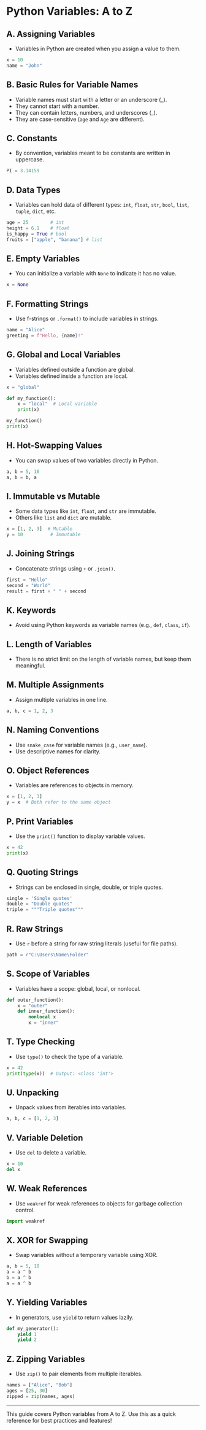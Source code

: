 # Python Variables: A to Z

## A. Assigning Variables
- Variables in Python are created when you assign a value to them.
```python
x = 10
name = "John"
```

## B. Basic Rules for Variable Names
- Variable names must start with a letter or an underscore (_).
- They cannot start with a number.
- They can contain letters, numbers, and underscores (_).
- They are case-sensitive (`age` and `Age` are different).

## C. Constants
- By convention, variables meant to be constants are written in uppercase.
```python
PI = 3.14159
```

## D. Data Types
- Variables can hold data of different types: `int`, `float`, `str`, `bool`, `list`, `tuple`, `dict`, etc.
```python
age = 25        # int
height = 6.1    # float
is_happy = True # bool
fruits = ["apple", "banana"] # list
```

## E. Empty Variables
- You can initialize a variable with `None` to indicate it has no value.
```python
x = None
```

## F. Formatting Strings
- Use f-strings or `.format()` to include variables in strings.
```python
name = "Alice"
greeting = f"Hello, {name}!"
```

## G. Global and Local Variables
- Variables defined outside a function are global.
- Variables defined inside a function are local.
```python
x = "global"

def my_function():
    x = "local"  # Local variable
    print(x)

my_function()
print(x)
```

## H. Hot-Swapping Values
- You can swap values of two variables directly in Python.
```python
a, b = 5, 10
a, b = b, a
```

## I. Immutable vs Mutable
- Some data types like `int`, `float`, and `str` are immutable.
- Others like `list` and `dict` are mutable.
```python
x = [1, 2, 3]  # Mutable
y = 10          # Immutable
```

## J. Joining Strings
- Concatenate strings using `+` or `.join()`.
```python
first = "Hello"
second = "World"
result = first + " " + second
```

## K. Keywords
- Avoid using Python keywords as variable names (e.g., `def`, `class`, `if`).

## L. Length of Variables
- There is no strict limit on the length of variable names, but keep them meaningful.

## M. Multiple Assignments
- Assign multiple variables in one line.
```python
a, b, c = 1, 2, 3
```

## N. Naming Conventions
- Use `snake_case` for variable names (e.g., `user_name`).
- Use descriptive names for clarity.

## O. Object References
- Variables are references to objects in memory.
```python
x = [1, 2, 3]
y = x  # Both refer to the same object
```

## P. Print Variables
- Use the `print()` function to display variable values.
```python
x = 42
print(x)
```

## Q. Quoting Strings
- Strings can be enclosed in single, double, or triple quotes.
```python
single = 'Single quotes'
double = "Double quotes"
triple = """Triple quotes"""
```

## R. Raw Strings
- Use `r` before a string for raw string literals (useful for file paths).
```python
path = r"C:\Users\Name\Folder"
```

## S. Scope of Variables
- Variables have a scope: global, local, or nonlocal.
```python
def outer_function():
    x = "outer"
    def inner_function():
        nonlocal x
        x = "inner"
```

## T. Type Checking
- Use `type()` to check the type of a variable.
```python
x = 42
print(type(x))  # Output: <class 'int'>
```

## U. Unpacking
- Unpack values from iterables into variables.
```python
a, b, c = [1, 2, 3]
```

## V. Variable Deletion
- Use `del` to delete a variable.
```python
x = 10
del x
```

## W. Weak References
- Use `weakref` for weak references to objects for garbage collection control.
```python
import weakref
```

## X. XOR for Swapping
- Swap variables without a temporary variable using XOR.
```python
a, b = 5, 10
a = a ^ b
b = a ^ b
a = a ^ b
```

## Y. Yielding Variables
- In generators, use `yield` to return values lazily.
```python
def my_generator():
    yield 1
    yield 2
```

## Z. Zipping Variables
- Use `zip()` to pair elements from multiple iterables.
```python
names = ["Alice", "Bob"]
ages = [25, 30]
zipped = zip(names, ages)
```

---

This guide covers Python variables from A to Z. Use this as a quick reference for best practices and features!